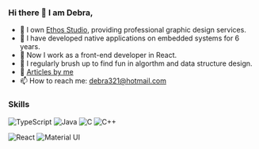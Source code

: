 ### Hi there 👋 I am Debra,

- 🔭 I own [Ethos Studio](https://ethostudio.blogspot.com/), providing professional graphic design services.
- 🌱 I have developed native applications on embedded systems for 6 years.
- 👯 Now I work as a front-end developer in React.
- 🤔 I regularly brush up to find fun in algorthm and data structure design.
- 💬 [Articles by me](https://jadecubes.gitbook.io/workspace/)
- 📫 How to reach me: [debra321@hotmail.com](debra321@hotmail.com)

### Skills

![TypeScript](https://img.shields.io/badge/typescript-%23007ACC.svg?style=for-the-badge&logo=typescript&logoColor=white)  ![Java](https://img.shields.io/badge/java-%23ED8B00.svg?style=for-the-badge&logo=openjdk&logoColor=white) ![C](https://img.shields.io/badge/c-%2300599C.svg?style=for-the-badge&logo=c&logoColor=white) ![C++](https://img.shields.io/badge/c++-%2300599C.svg?style=for-the-badge&logo=c%2B%2B&logoColor=white)

![React](https://img.shields.io/badge/react-%2320232a.svg?style=for-the-badge&logo=react&logoColor=%2361DAFB) ![Material UI](https://img.shields.io/badge/Material%20UI-007FFF?style=for-the-badge&logo=mui&logoColor=white)

<!--![MySQL](https://img.shields.io/badge/MySQL-005C84?style=for-the-badge&logo=mysql&logoColor=white)-->

